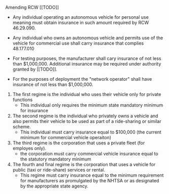 Amending RCW [[TODO]]
- Any individual operating an autonomous vehicle for personal use meaning must obtain insurance in such amount required by RCW 46.29.090. 

- Any individual who owns an autonomous vehicle and permits use of the vehicle for commercial use shall carry insurance that complies 48.177.010

- For testing purposes, the manufacturer shall cary insurance of not less than $1,000,000. Additional insurance may be required under authority granted by [[TODO]].

- For the purposes of deployment the "network operator" shall have insurance of not less than $1,000,000.

1. The first regime is the individual who uses their vehicle only for private functions
    - This individual only requires the minimum state mandatory minimum for insurance
2. The second regime is the individual who privately owns a vehicle and also permits their vehicle to be used as part of a ride-sharing or similar scheme. 
    - This individual must carry insurance equal to $100,000 (the current minimum for commercial vehicle operaiton)
3. The third regime is the corporation that uses a private fleet (for employes only). 
    - the corporation must carry commercial vehicle insurance equal to the statutory mandatory minimum
4. The fourth and final regime is the corporation that uses a vehicle for public (taxi or ride-share) services or rental.
    - This regime must carry insurance equal to the minimum requirement for manufacturers as promulgated by the NHTSA or as designated by the appropriate state agency.